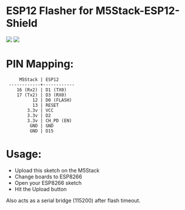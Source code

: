 # ESP12 Flasher for M5Stack-ESP12-Shield

<img src=https://raw.githubusercontent.com/tobozo/M5Stack-ESP12-Shield/master/doc/esp12.jpg>
<img src=https://raw.githubusercontent.com/tobozo/M5Stack-ESP12-Shield/master/doc/ESP12-Shield.jpg>



PIN Mapping:
============

         M5Stack | ESP12
     ------------+------------
        16 (Rx2) | D1 (TX0)
        17 (Tx2) | D3 (RX0)
              12 | D0 (FLASH)
              13 | RESET
            3.3v | VCC
            3.3v | D2
            3.3v | CH_PD (EN)
             GND | GND
             GND | D15

Usage:
======

- Upload this sketch on the M5Stack
- Change boards to ESP8266
- Open your ESP8266 sketch
- Hit the Upload button


Also acts as a serial bridge (115200) after flash timeout.

